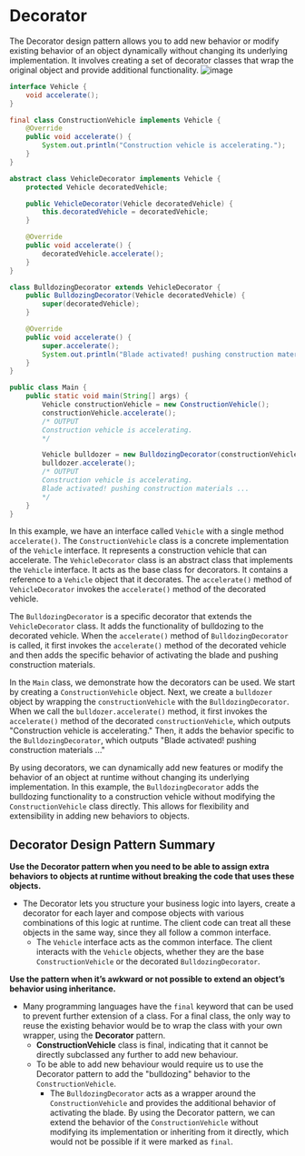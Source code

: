# Decorator
The Decorator design pattern allows you to add new behavior or modify existing behavior of an object dynamically without changing its underlying implementation. It involves creating a set of decorator classes that wrap the original object and provide additional functionality.
![image](https://github.com/boushphong/Design-Patterns/assets/59940078/0ca168cf-3761-45ea-869b-536d3ae0cffb)

```java
interface Vehicle {
    void accelerate();
}

final class ConstructionVehicle implements Vehicle {
    @Override
    public void accelerate() {
        System.out.println("Construction vehicle is accelerating.");
    }
}

abstract class VehicleDecorator implements Vehicle {
    protected Vehicle decoratedVehicle;

    public VehicleDecorator(Vehicle decoratedVehicle) {
        this.decoratedVehicle = decoratedVehicle;
    }

    @Override
    public void accelerate() {
        decoratedVehicle.accelerate();
    }
}

class BulldozingDecorator extends VehicleDecorator {
    public BulldozingDecorator(Vehicle decoratedVehicle) {
        super(decoratedVehicle);
    }

    @Override
    public void accelerate() {
        super.accelerate();
        System.out.println("Blade activated! pushing construction materials ...");
    }
}

public class Main {
    public static void main(String[] args) {
        Vehicle constructionVehicle = new ConstructionVehicle();
        constructionVehicle.accelerate();
        /* OUTPUT
        Construction vehicle is accelerating.
        */

        Vehicle bulldozer = new BulldozingDecorator(constructionVehicle);
        bulldozer.accelerate();
        /* OUTPUT
        Construction vehicle is accelerating.
        Blade activated! pushing construction materials ...
        */
    }
}
```

In this example, we have an interface called `Vehicle` with a single method `accelerate()`. The `ConstructionVehicle` class is a concrete implementation of the `Vehicle` interface. It represents a construction vehicle that can accelerate. The `VehicleDecorator` class is an abstract class that implements the `Vehicle` interface. It acts as the base class for decorators. It contains a reference to a `Vehicle` object that it decorates. The `accelerate()` method of `VehicleDecorator` invokes the `accelerate()` method of the decorated vehicle.

The `BulldozingDecorator` is a specific decorator that extends the `VehicleDecorator` class. It adds the functionality of bulldozing to the decorated vehicle. When the `accelerate()` method of `BulldozingDecorator` is called, it first invokes the `accelerate()` method of the decorated vehicle and then adds the specific behavior of activating the blade and pushing construction materials.

In the `Main` class, we demonstrate how the decorators can be used. We start by creating a `ConstructionVehicle` object. Next, we create a `bulldozer` object by wrapping the `constructionVehicle` with the `BulldozingDecorator`. When we call the `bulldozer.accelerate()` method, it first invokes the `accelerate()` method of the decorated `constructionVehicle`, which outputs "Construction vehicle is accelerating." Then, it adds the behavior specific to the `BulldozingDecorator`, which outputs "Blade activated! pushing construction materials ..."

By using decorators, we can dynamically add new features or modify the behavior of an object at runtime without changing its underlying implementation. In this example, the `BulldozingDecorator` adds the bulldozing functionality to a construction vehicle without modifying the `ConstructionVehicle` class directly. This allows for flexibility and extensibility in adding new behaviors to objects.

## Decorator Design Pattern Summary
**Use the Decorator pattern when you need to be able to assign extra behaviors to objects at runtime without breaking the code that uses these objects.**

- The Decorator lets you structure your business logic into layers, create a decorator for each layer and compose objects with various combinations of this logic at runtime. The client code can treat all these objects in the same way, since they all follow a common interface.
    - The `Vehicle` interface acts as the common interface. The client interacts with the `Vehicle` objects, whether they are the base `ConstructionVehicle` or the decorated `BulldozingDecorator`.

**Use the pattern when it’s awkward or not possible to extend an object’s behavior using inheritance.**
- Many programming languages have the `final` keyword that can be used to prevent further extension of a class. For a final class, the only way to reuse the existing behavior would be to wrap the class with your own wrapper, using the **Decorator** pattern.
    - **ConstructionVehicle** class is final, indicating that it cannot be directly subclassed any further to add new behaviour. 
    - To be able to add new behaviour would require us to use the Decorator pattern to add the "bulldozing" behavior to the `ConstructionVehicle`.
        - The `BulldozingDecorator` acts as a wrapper around the `ConstructionVehicle` and provides the additional behavior of activating the blade. By using the Decorator pattern, we can extend the behavior of the `ConstructionVehicle` without modifying its implementation or inheriting from it directly, which would not be possible if it were marked as `final`.

